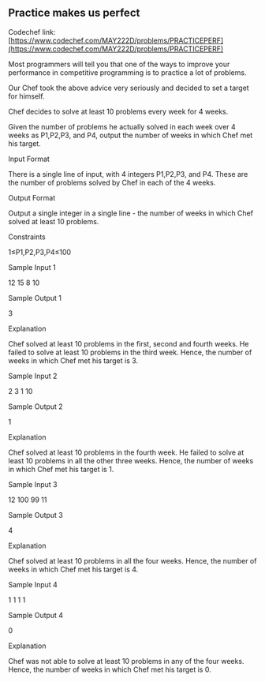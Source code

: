 ## Practice makes us perfect

Codechef link: [https://www.codechef.com/MAY222D/problems/PRACTICEPERF](https://www.codechef.com/MAY222D/problems/PRACTICEPERF)

Most programmers will tell you that one of the ways to improve your performance in competitive programming is to practice a lot of problems.

Our Chef took the above advice very seriously and decided to set a target for himself.

Chef decides to solve at least 10 problems every week for 4 weeks.

Given the number of problems he actually solved in each week over 4 weeks as P1,P2,P3, and P4, output the number of weeks in which Chef met his target.

Input Format

There is a single line of input, with 4 integers P1,P2,P3, and P4. These are the number of problems solved by Chef in each of the 4 weeks.

Output Format

Output a single integer in a single line - the number of weeks in which Chef solved at least 10 problems.

Constraints

1≤P1,P2,P3,P4≤100

Sample Input 1 

12 15 8 10

Sample Output 1 

3

Explanation

Chef solved at least 10 problems in the first, second and fourth weeks. He failed to solve at least 10 problems in the third week. Hence, the number of weeks in which Chef met his target is 3.

Sample Input 2 

2 3 1 10

Sample Output 2 

1

Explanation

Chef solved at least 10 problems in the fourth week. He failed to solve at least 10 problems in all the other three weeks. Hence, the number of weeks in which Chef met his target is 1.

Sample Input 3 

12 100 99 11

Sample Output 3 

4

Explanation

Chef solved at least 10 problems in all the four weeks. Hence, the number of weeks in which Chef met his target is 4.

Sample Input 4 

1 1 1 1

Sample Output 4 

0

Explanation

Chef was not able to solve at least 10 problems in any of the four weeks. Hence, the number of weeks in which Chef met his target is 0.
